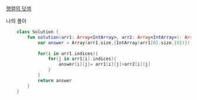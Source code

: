 [행렬의 덧셈](https://programmers.co.kr/learn/courses/30/lessons/12950)

나의 풀이
```kotlin
    class Solution {
        fun solution(arr1: Array<IntArray>, arr2: Array<IntArray>): Array<IntArray> {
            var answer = Array(arr1.size,{IntArray(arr1[0].size,{0})})
        
            for(i in arr1.indices){
                for(j in arr1[i].indices){
                    answer[i][j]= arr1[i][j]+arr2[i][j]
                }
            }
            return answer
        }
    }
```